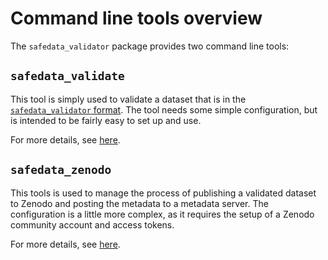 # Command line tools overview

The `safedata_validator` package provides two command line tools:

## `safedata_validate`

This tool is simply used to validate a dataset that is in the
[`safedata_validator` format](../data_providers/data_format/overview.md). The tool needs
some simple configuration, but is intended to be fairly easy to set up and use.

For more details, see [here](safedata_validate.md).

## `safedata_zenodo`

This tools is used to manage the process of publishing a validated dataset to Zenodo and
posting the metadata to a metadata server. The configuration is a little more complex,
as it requires the setup of a Zenodo community account and access tokens.

For more details, see [here](safedata_zenodo.md).
